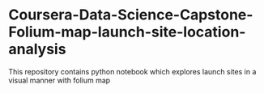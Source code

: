 # Coursera-Data-Science-Capstone-Folium-map-launch-site-location-analysis
This repository contains python notebook which explores launch sites in a visual manner with folium map
